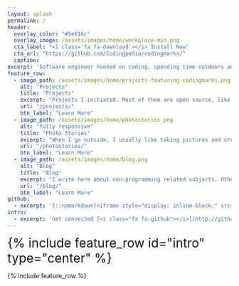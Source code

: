 ```yaml
---
layout: splash
permalink: /
header:
  overlay_color: "#5e616c"
  overlay_image: /assets/images/home/workplace-min.png
  cta_label: "<i class='fa fa-download'></i> Install Now"
  cta_url: "https://github.com/Codingpedia/codingmarks/"
  caption:
excerpt: 'Software engineer hooked on coding, spending time outdoors and practicing basically any kind of sports. Currently expanding #codingmarks <br /> <small><a href="https://github.com/Codingpedia/codingmarks/releases/tag/v1.6.0">Latest release v1.6.0</a></small><br /><br /> {::nomarkdown}<iframe style="display: inline-block;" src="https://ghbtns.com/github-btn.html?user=Codingpedia&repo=codingmarks&type=star&count=true&size=large" frameborder="0" scrolling="0" width="160px" height="30px"></iframe> <iframe style="display: inline-block;" src="https://ghbtns.com/github-btn.html?user=Codingpedia&repo=codingmarks&type=fork&count=true&size=large" frameborder="0" scrolling="0" width="158px" height="30px"></iframe>{:/nomarkdown}'
feature_row:
  - image_path: /assets/images/home/projects-featuring-codingmarks.png
    alt: "Projects"
    title: "Projects"
    excerpt: "Projects I initiated. Most of them are open source, like [www.codingpedia.org](http://www.codingpedia.org), [www.codingmarks.org](https://www.codingmarks.org)"
    url: "/projects/"
    btn_label: "Learn More"
  - image_path: /assets/images/home/photostories.png
    alt: "fully responsive"
    title: "Photo Stories"
    excerpt: "When I go outside, I usually like taking pictures and creating stories inside my head. I try putting some of them on paper..."
    url: "/photostories/"
    btn_label: "Learn More"
  - image_path: /assets/images/home/blog.png
    alt: "Blog"
    title: "Blog"
    excerpt: "I write here about non-programming related subjects. Otherwise visit [www.codingpedia.org](http://www.codingpedia.org)"
    url: "/blog/"
    btn_label: "Learn More"
github:
  - excerpt: '{::nomarkdown}<iframe style="display: inline-block;" src="https://ghbtns.com/github-btn.html?user=Codingpedia&repo=codingmarks&type=star&count=true&size=large" frameborder="0" scrolling="0" width="160px" height="30px"></iframe> <iframe style="display: inline-block;" src="https://ghbtns.com/github-btn.html?user=Codingpedia&repo=codingmarks&type=fork&count=true&size=large" frameborder="0" scrolling="0" width="158px" height="30px"></iframe>{:/nomarkdown}'
intro:
  - excerpt: 'Get connected [<i class="fa fa-github"></i>](http://github.com/adrianmatei-me) [<i class="fa fa-linkedin"></i>](https://www.linkedin.com/in/adrian-matei) [<i class="fa fa-twitter"></i>](http://github.com/adrianmatei-me) [<i class="fa fa-instagram"></i>](https://www.instagram.com/adrianmatei.me) [<i class="fa fa-facebook"></i>](https://www.facebook.com/adrianmatei.me)'
---
```


<div id="home-social-connect" style="font-size:2em">
  {% include feature_row id="intro" type="center" %}
</div>

{% include feature_row %}
